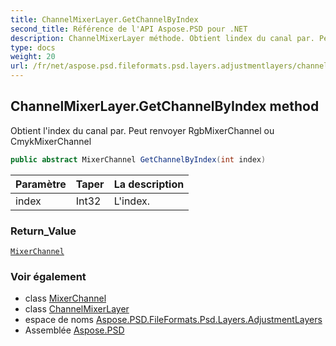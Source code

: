 ```yaml
---
title: ChannelMixerLayer.GetChannelByIndex
second_title: Référence de l'API Aspose.PSD pour .NET
description: ChannelMixerLayer méthode. Obtient lindex du canal par. Peut renvoyer RgbMixerChannel ou CmykMixerChannel
type: docs
weight: 20
url: /fr/net/aspose.psd.fileformats.psd.layers.adjustmentlayers/channelmixerlayer/getchannelbyindex/
---
```

## ChannelMixerLayer.GetChannelByIndex method

Obtient l'index du canal par. Peut renvoyer RgbMixerChannel ou CmykMixerChannel

```csharp
public abstract MixerChannel GetChannelByIndex(int index)
```

| Paramètre | Taper | La description |
| --- | --- | --- |
| index | Int32 | L'index. |

### Return_Value

[`MixerChannel`](../../mixerchannel/)

### Voir également

* class [MixerChannel](../../mixerchannel/)
* class [ChannelMixerLayer](../)
* espace de noms [Aspose.PSD.FileFormats.Psd.Layers.AdjustmentLayers](../../channelmixerlayer/)
* Assemblée [Aspose.PSD](../../../)


